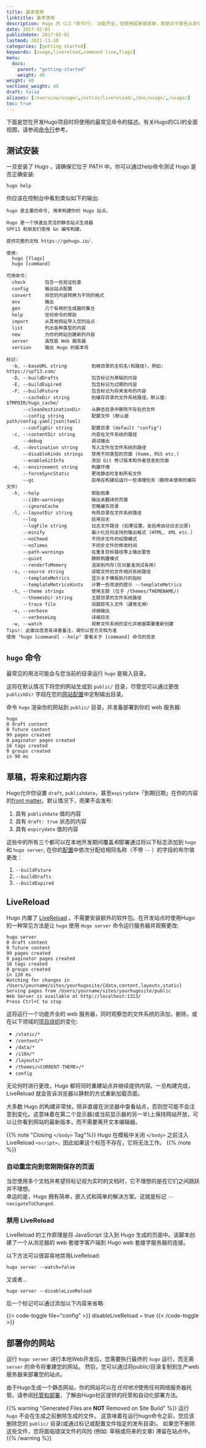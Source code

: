 ```yaml
---
title: 基本使用
linktitle: 基本使用
description: Hugo 的 CLI「命令行」 功能齐全，但使用起来很简单，即使对于那些从命令行工作经验非常有限的人来说也是如此。
date: 2017-02-01
publishdate: 2017-02-01
lastmod: 2021-11-10
categories: [getting started]
keywords: [usage,livereload,command line,flags]
menu:
  docs:
    parent: "getting-started"
    weight: 40
weight: 40
sections_weight: 40
draft: false
aliases: [/overview/usage/,/extras/livereload/,/doc/usage/,/usage/]
toc: true
---
```


下面是您在开发Hugo项目时将使用的最常见命令的描述。有关Hugo的CLI的全面视图，请参阅[命令行][commands]参考。

## 测试安装

一旦安装了 Hugo ，请确保它位于 PATH 中。你可以通过help命令测试 Hugo 是否正确安装:

```
hugo help
```

你应该在控制台中看到类似如下的输出:

```
hugo 是主要的命令, 用来构建你的 Hugo 站点。

Hugo 是一个快速且灵活的静态站点生成器
SPF13 和朋友们使用 Go 编写构建。

提供完整的文档 https://gohugo.io/.

使用:
  hugo [flags]
  hugo [command]

可用命令:
  check       包含一些验证检查
  config      输出站点配置
  convert     将您的内容转换为不同的格式
  env         输出
  gen         几个有用的生成器的集合
  help        任何命令的帮助
  import      从其他网站导入您的站点
  list        列出各种类型的内容
  new         为你的网站创建新的内容
  server      高性能 Web 服务器
  version     输出 Hugo 的版本号

标记:
  -b, --baseURL string         到根目录的主机名(和路径)，例如: https://spf13.com/
  -D, --buildDrafts            包含标记为草稿的内容
  -E, --buildExpired           包含标记为过期的内容
  -F, --buildFuture            包含标记为将来发布的内容
      --cacheDir string        到缓存目录的文件系统路径。默认值: $TMPDIR/hugo_cache/
      --cleanDestinationDir    从静态目录中删除不存在的文件
      --config string          配置文件 (默认是 path/config.yaml|json|toml)
      --configDir string       配置目录 (default "config")
  -c, --contentDir string      内容在文件系统的路径
      --debug                  调试输出
  -d, --destination string     写入文件在文件系统的路径
      --disableKinds strings   禁用不同类型的页面 (home, RSS etc.)
      --enableGitInfo          添加 Git 修订版本和作者信息到页面
  -e, --environment string     构建环境
      --forceSyncStatic        更改静态时复制所有文件
      --gc                     启用在构建后运行一些清理任务（删除未使用的缓存文件）
  -h, --help                   帮助雨果
      --i18n-warnings          输出未翻译的页面
      --ignoreCache            忽略缓存目录
  -l, --layoutDir string       布局目录在文件系统路径
      --log                    启用日志
      --logFile string         日志文件路径 (如果设置，会启用自动日志记录)
      --minify                 最小化任何支持的输出格式 (HTML, XML etc.)
      --noChmod                不同步文件的权限模式
      --noTimes                不同步文件的修改时间
      --path-warnings          在重复目标路径等上输出警告
      --quiet                  静默构建模式
      --renderToMemory         渲染到内存(仅对基准测试有用)
  -s, --source string          读取文件的文件相对系统路径
      --templateMetrics        显示关于模板执行的指标
      --templateMetricsHints   计算一些改进的提示 --templateMetrics
  -t, --theme strings          使用主题 (位于 /themes/THEMENAME/)
      --themesDir string       主题目录的文件系统路径
      --trace file             将跟踪写入文件（通常无用）
  -v, --verbose                详细输出
      --verboseLog             详细日志
  -w, --watch                  观察文件系统的变化并根据需要重新创建
Tips!: 此输出信息有译者备注，请你以官方文档为准
使用 "hugo [command] --help" 查看关于 [command] 命令的信息
```

## `hugo` 命令

最常见的用法可能会与您当前的目录运行 `hugo` 是输入目录。

这将在默认情况下将您的网站生成到 `public/` 目录，尽管您可以通过更改 `publishDir` 字段在您的[网站配置][config]中定制输出目录。

命令 `hugo` 渲染你的网站到 `public/` 目录，并准备部署到你的 web 服务器:

```
hugo
0 draft content
0 future content
99 pages created
0 paginator pages created
16 tags created
0 groups created
in 90 ms
```

## 草稿，将来和过期内容

Hugo允许你设置 `draft`, `publishdate`，甚至`expirydate`「到期日期」在你的内容的[front matter][]。默认情况下，雨果不会发布:

1. 具有 `publishdate` 值的内容
2. 具有 `draft: true` 状态的内容
3. 具有 `expirydate` 值的内容

这些中的所有三个都可以在本地开发期间覆盖*和*部署通过将以下标志添加到 `hugo` 和 `hugo server`, 在你的[配置][config]中依次分配给相同名称（不带 `--` ）的字段的布尔值更改：

1. `--buildFuture`
2. `--buildDrafts`
3. `--buildExpired`

## LiveReload

Hugo 内置了 [LiveReload](https://github.com/livereload/livereload-js) 。不需要安装额外的软件包。在开发站点时使用Hugo的一种常见方法是让 `hugo` 使用 `Hugo server` 命令运行服务器并观察更改:

```
hugo server
0 draft content
0 future content
99 pages created
0 paginator pages created
16 tags created
0 groups created
in 120 ms
Watching for changes in /Users/yourname/sites/yourhugosite/{data,content,layouts,static}
Serving pages from /Users/yourname/sites/yourhugosite/public
Web Server is available at http://localhost:1313/
Press Ctrl+C to stop
```

这将运行一个功能齐全的 web 服务器，同时观察您的文件系统的添加，删除，或在以下领域的[项目组织][dirs]的变化:

* `/static/*`
* `/content/*`
* `/data/*`
* `/i18n/*`
* `/layouts/*`
* `/themes/<CURRENT-THEME>/*`
* `config`

无论何时进行更改，Hugo 都将同时重建站点并继续提供内容。一旦构建完成， LiveReload 就会告诉浏览器以静默的方式重新加载页面。

大多数 Hugo 的构建非常快，除非直接在浏览器中查看站点，否则您可能不会注意到变化。这意味着在第二个显示器(或当前显示器的另一半)上保持网站开放，可以让你看到网站的最新版本，而不需要离开文本编辑器。

{{% note "Closing `</body>` Tag"%}}
Hugo 在模板中关闭 `</body>` 之前注入 LiveReload `<script>`，因此如果这个标签不存在，它将无法工作。
{{% /note %}}

### 自动重定向到您刚刚保存的页面

当您使用多个文档并希望将标记视为实时的文档时，它不理想的是在它们之间跳跃并不理想。  
 幸运的是，Hugo 拥有简单，嵌入式和简单的解决方案。这就是标记 `--navigateToChanged`.

### 禁用 LiveReload

LiveReload 的工作原理是将 JavaScript 注入到 Hugo 生成的页面中。该脚本创建了一个从浏览器的 web 套接字客户端到 Hugo web 套接字服务器的连接。

以下方法可以很容易地禁用LiveReload:

```
hugo server --watch=false
```

又或者...

```
hugo server --disableLiveReload
```

后一个标记可以通过添加以下内容来省略:

{{< code-toggle file="config" >}}
disableLiveReload = true
{{< /code-toggle >}}

## 部署你的网站

运行 `hugo server` 进行本地Web开发后，您需要执行最终的 `hugo` 运行，而无需 `server` 的命令将重建您的网站。 然后，您可以通过将public/目录复制到生产web服务器来部署您的站点。

由于Hugo生成一个静态网站，你的网站可以在*任何地方*使用任何网络服务器托管。请参阅[托管和部署][hosting]，了解由Hugo社区提供的托管和自动化部署方法。

{{% warning "Generated Files are **NOT** Removed on Site Build" %}}
运行 `hugo` 不会在生成之前删除生成的文件。 这意味着在运行hugo命令之前，您应该删除您的 `public/` 目录(或通过标记或配置文件指定的发布目录)。 如果您不删除这些文件，您将面临错误文件的风险 (例如: 草稿或将来的文章) 滞留在站点中。
{{% /warning %}}


[commands]: /commands/
[config]: /getting-started/configuration/
[dirs]: /getting-started/directory-structure/
[front matter]: /content-management/front-matter/
[hosting]: /hosting-and-deployment/
[install]: /getting-started/installing/
